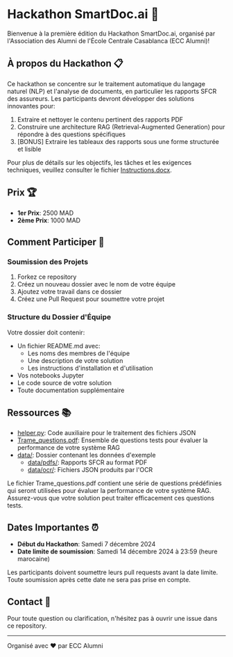 
# Hackathon SmartDoc.ai 🚀

Bienvenue à la première édition du Hackathon SmartDoc.ai, organisé par l'Association des Alumni de l'École Centrale Casablanca (ECC Alumni)!

## À propos du Hackathon 📋

Ce hackathon se concentre sur le traitement automatique du langage naturel (NLP) et l'analyse de documents, en particulier les rapports SFCR des assureurs. Les participants devront développer des solutions innovantes pour:

1. Extraire et nettoyer le contenu pertinent des rapports PDF
2. Construire une architecture RAG (Retrieval-Augmented Generation) pour répondre à des questions spécifiques
3. [BONUS] Extraire les tableaux des rapports sous une forme structurée et lisible

Pour plus de détails sur les objectifs, les tâches et les exigences techniques, veuillez consulter le fichier [Instructions.docx](Instructions.docx).

## Prix 🏆

- **1er Prix**: 2500 MAD
- **2ème Prix**: 1000 MAD

## Comment Participer 🔧

### Soumission des Projets

1. Forkez ce repository
2. Créez un nouveau dossier avec le nom de votre équipe
3. Ajoutez votre travail dans ce dossier
4. Créez une Pull Request pour soumettre votre projet

### Structure du Dossier d'Équipe

Votre dossier doit contenir:
- Un fichier README.md avec:
  - Les noms des membres de l'équipe
  - Une description de votre solution
  - Les instructions d'installation et d'utilisation
- Vos notebooks Jupyter
- Le code source de votre solution
- Toute documentation supplémentaire

## Ressources 📚

- [helper.py](helper.py): Code auxiliaire pour le traitement des fichiers JSON
- [Trame_questions.pdf](Trame_questions.pdf): Ensemble de questions tests pour évaluer la performance de votre système RAG
- [data/](data/): Dossier contenant les données d'exemple
  - [data/pdfs/](data/pdfs/): Rapports SFCR au format PDF
  - [data/ocr/](data/ocr/): Fichiers JSON produits par l'OCR

Le fichier Trame_questions.pdf contient une série de questions prédéfinies qui seront utilisées pour évaluer la performance de votre système RAG. Assurez-vous que votre solution peut traiter efficacement ces questions tests.

## Dates Importantes ⏰

- **Début du Hackathon**: Samedi 7 décembre 2024
- **Date limite de soumission**: Samedi 14 décembre 2024 à 23:59 (heure marocaine)

Les participants doivent soumettre leurs pull requests avant la date limite. Toute soumission après cette date ne sera pas prise en compte.

## Contact 📧

Pour toute question ou clarification, n'hésitez pas à ouvrir une issue dans ce repository.

---

Organisé avec ❤️ par ECC Alumni
